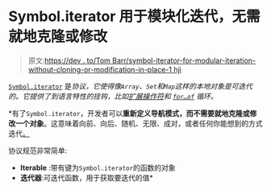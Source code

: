 # Symbol.iterator 用于模块化迭代，无需就地克隆或修改

> 原文:[https://dev . to/Tom Barr/symbol-iterator-for-modular-iteration-without-cloning-or-modification-in-place-1 hji](https://dev.to/tombarr/symbol-iterator-for-modular-iteration-without-cloning-or-modifying-in-place-1hji)

[`Symbol.iterator`](https://developer.mozilla.org/en-US/docs/Web/JavaScript/Reference/Iteration_protocols) 是*协议，它使得像`Array`、`Set`和`Map`这样的本地对象是可迭代的。它提供了到语言特性的挂钩，比如[扩展操作符](https://developer.mozilla.org/en-US/docs/Web/JavaScript/Reference/Operators/Spread_operator)和 [`for…of`](https://developer.mozilla.org/en-US/docs/Web/JavaScript/Reference/Statements/for...of) 循环。*

 *有了`Symbol.iterator`，开发者可以**重新定义导航模式，而不需要就地克隆或修改一个对象**。这意味着向前、向后、随机、无限、成对，或者任何你能想到的方式迭代[。](https://medium.com/front-end-weekly/thank-u-symbol-iterator-next-aef9f09ff78)

协议规范非常简单:

*   **Iterable** :带有键为`Symbol.iterator`的函数的对象
*   **迭代器**:可迭代函数，用于获取要迭代的值*